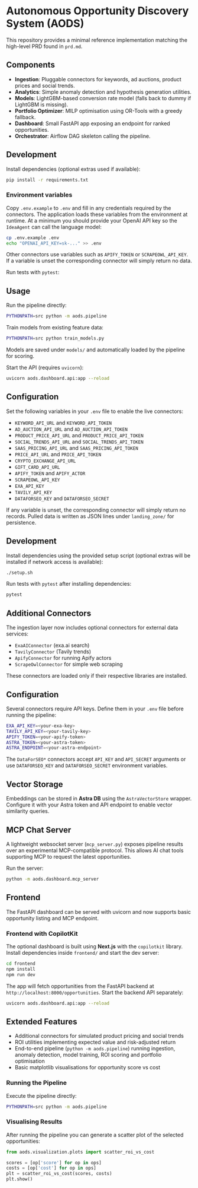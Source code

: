 # Autonomous Opportunity Discovery System (AODS)

This repository provides a minimal reference implementation matching the high-level PRD found in `prd.md`.

## Components

- **Ingestion**: Pluggable connectors for keywords, ad auctions, product prices and social trends.
- **Analytics**: Simple anomaly detection and hypothesis generation utilities.
- **Models**: LightGBM-based conversion rate model (falls back to dummy if LightGBM is missing).
- **Portfolio Optimizer**: MILP optimisation using OR-Tools with a greedy fallback.
- **Dashboard**: Small FastAPI app exposing an endpoint for ranked opportunities.
- **Orchestrator**: Airflow DAG skeleton calling the pipeline.

## Development

Install dependencies (optional extras used if available):

```bash
pip install -r requirements.txt
```

### Environment variables

Copy `.env.example` to `.env` and fill in any credentials required by the
connectors. The application loads these variables from the environment at
runtime. At a minimum you should provide your OpenAI API key so the
``IdeaAgent`` can call the language model:

```bash
cp .env.example .env
echo "OPENAI_API_KEY=sk-..." >> .env
```

Other connectors use variables such as ``APIFY_TOKEN`` or ``SCRAPEOWL_API_KEY``.
If a variable is unset the corresponding connector will simply return no data.

Run tests with `pytest`:

## Usage

Run the pipeline directly:

```bash
PYTHONPATH=src python -m aods.pipeline
```

Train models from existing feature data:

```bash
PYTHONPATH=src python train_models.py
```

Models are saved under `models/` and automatically loaded by the pipeline for scoring.

Start the API (requires `uvicorn`):

```bash
uvicorn aods.dashboard.api:app --reload
```

## Configuration

Set the following variables in your `.env` file to enable the live connectors:

- `KEYWORD_API_URL` and `KEYWORD_API_TOKEN`
- `AD_AUCTION_API_URL` and `AD_AUCTION_API_TOKEN`
- `PRODUCT_PRICE_API_URL` and `PRODUCT_PRICE_API_TOKEN`
- `SOCIAL_TRENDS_API_URL` and `SOCIAL_TRENDS_API_TOKEN`
- `SAAS_PRICING_API_URL` and `SAAS_PRICING_API_TOKEN`
- `PRICE_API_URL` and `PRICE_API_TOKEN`
- `CRYPTO_EXCHANGE_API_URL`
- `GIFT_CARD_API_URL`
- `APIFY_TOKEN` and `APIFY_ACTOR`
- `SCRAPEOWL_API_KEY`
- `EXA_API_KEY`
- `TAVILY_API_KEY`
- `DATAFORSEO_KEY` and `DATAFORSEO_SECRET`

If any variable is unset, the corresponding connector will simply return no
records. Pulled data is written as JSON lines under `landing_zone/` for
persistence.


## Development


Install dependencies using the provided setup script (optional extras will be
installed if network access is available):

```bash
./setup.sh
```

Run tests with `pytest` after installing dependencies:


```bash
pytest
```

## Additional Connectors

The ingestion layer now includes optional connectors for external data services:

- `ExaAIConnector` (exa.ai search)
- `TavilyConnector` (Tavily trends)
- `ApifyConnector` for running Apify actors
- `ScrapeOwlConnector` for simple web scraping

These connectors are loaded only if their respective libraries are installed.

## Configuration

Several connectors require API keys. Define them in your `.env` file before
running the pipeline:

```bash
EXA_API_KEY=<your-exa-key>
TAVILY_API_KEY=<your-tavily-key>
APIFY_TOKEN=<your-apify-token>
ASTRA_TOKEN=<your-astra-token>
ASTRA_ENDPOINT=<your-astra-endpoint>
```

The `DataForSEO*` connectors accept `API_KEY` and `API_SECRET` arguments or use
`DATAFORSEO_KEY` and `DATAFORSEO_SECRET` environment variables.

## Vector Storage

Embeddings can be stored in **Astra DB** using the `AstraVectorStore` wrapper. Configure it with your Astra token and API endpoint to enable vector similarity queries.

## MCP Chat Server

A lightweight websocket server (`mcp_server.py`) exposes pipeline results over an experimental MCP-compatible protocol. This allows AI chat tools supporting MCP to request the latest opportunities.

Run the server:

```bash
python -m aods.dashboard.mcp_server
```

## Frontend

The FastAPI dashboard can be served with uvicorn and now supports basic opportunity listing and MCP endpoint.

### Frontend with CopilotKit

The optional dashboard is built using **Next.js** with the `copilotkit` library.
Install dependencies inside `frontend/` and start the dev server:

```bash
cd frontend
npm install
npm run dev
```

The app will fetch opportunities from the FastAPI backend at `http://localhost:8000/opportunities`.
Start the backend API separately:

```bash
uvicorn aods.dashboard.api:app --reload
```

## Extended Features

- Additional connectors for simulated product pricing and social trends
- ROI utilities implementing expected value and risk-adjusted return
- End-to-end pipeline (`python -m aods.pipeline`) running ingestion,
  anomaly detection, model training, ROI scoring and portfolio optimisation
- Basic matplotlib visualisations for opportunity score vs cost

### Running the Pipeline

Execute the pipeline directly:


```bash
PYTHONPATH=src python -m aods.pipeline
```


### Visualising Results

After running the pipeline you can generate a scatter plot of the
selected opportunities:

```python
from aods.visualization.plots import scatter_roi_vs_cost

scores = [op['score'] for op in ops]
costs = [op['cost'] for op in ops]
plt = scatter_roi_vs_cost(scores, costs)
plt.show()
```

